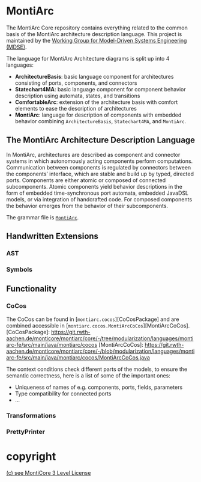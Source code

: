 <!-- (c) https://github.com/MontiCore/monticore -->
# MontiArc

The MontiArc Core repository contains everything related to the common basis
of the MontiArc architecture description language. This project is maintained
by the [Working Group for Model-Driven Systems Engineering (MDSE)][mdse].

[se-rwth]: http://www.se-rwth.de
[mdse]:http://www.se-rwth.de/teams/mdse/

The language for MontiArc Architecture diagrams is split up into 4 languages:
- **ArchitectureBasis**: basic language component for architectures consisting
of ports, components, and connectors
- **Statechart4MA**: basic language component for component behavior description
using automata, states, and transitions
- **ComfortableArc**: extension of the architecture basis with comfort elements
to ease the description of architectures
- **MontiArc**: language for description of components with embedded behavior 
combining `ArchitectureBasis`, `Statechart4MA`, and `MontiArc`.

## The MontiArc Architecture Description Language

In MontiArc, architectures are described as component and connector systems in
which autonomously acting components perform computations. Communication between
components is regulated by connectors between the components’ interface,
which are stable and build up by typed, directed ports. Components are either 
atomic or composed of connected subcomponents. Atomic components yield
behavior descriptions in the form of embedded time-synchronous port automata, 
embedded JavaDSL models, or via integration of handcrafted code. For composed 
components the behavior emerges from the behavior of their subcomponents. 

The grammar file is [`MontiArc`][MontiArcGrammar].

[MontiArcGrammar]: https://git.rwth-aachen.de/monticore/montiarc/core/-/blob/modularization/languages/montiarc-fe/src/main/grammars/MontiArc.mc4

## Handwritten Extensions
### AST

### Symbols

## Functionality
### CoCos
The CoCos can be found in 
 [`montiarc.cocos`][CoCosPackage] and are combined accessible in
 [`montiarc.cocos.MontiArcCoCos`][MontiArcCoCos].
[CoCosPackage]: https://git.rwth-aachen.de/monticore/montiarc/core/-/tree/modularization/languages/montiarc-fe/src/main/java/montiarc/cocos
[MontiArcCoCos]: https://git.rwth-aachen.de/monticore/montiarc/core/-/blob/modularization/languages/montiarc-fe/src/main/java/montiarc/cocos/MontiArcCoCos.java

The context conditions check different parts of the models, to ensure the
 semantic correctness, here is a list of some of the important ones:
- Uniqueness of names of e.g. components, ports, fields, parameters
- Type compatibility for connected ports
- ...

### Transformations

### PrettyPrinter


# copyright

[(c) see MontiCore 3 Level License](https://github.com/MontiCore/monticore)